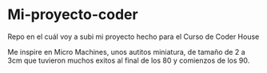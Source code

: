 # Mi-proyecto-coder

Repo en el cuál voy a subi mi proyecto hecho para el Curso de Coder House

Me inspire en Micro Machines, unos autitos miniatura, de tamaño de 2 a 3cm que tuvieron muchos exitos al final de los 80 y comienzos de los 90.

